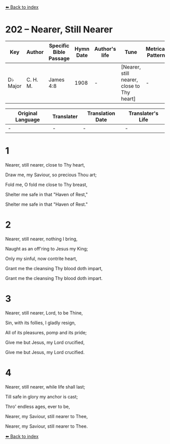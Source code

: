 [⬅️ Back to index](../README.md)

# 202 – Nearer, Still Nearer

Key | Author   | Specific Bible Passage     |Hymn Date |Author's life |Tune |Metrical Pattern   |Composer/Source
-- | --------- | ---------------------------|----------|--------------|-----|-------------------|-------------  
D♭ Major |C. H. M. |James 4:8 |1908 |- |[Nearer, still nearer, close to Thy heart] |- |Mrs. C. H. Morris

Original Language | Translater | Translation Date   | Translater's Life  
----------------- | --------- | --------------------|-------------     
\- |- |- |-




# 1

Nearer, still nearer, close to Thy heart,

Draw me, my Saviour, so precious Thou art;

Fold me, O fold me close to Thy breast,

Shelter me safe in that "Haven of Rest,"

Shelter me safe in that "Haven of Rest."



# 2

Nearer, still nearer, nothing I bring,

Naught as an off'ring to Jesus my King;

Only my sinful, now contrite heart,

Grant me the cleansing Thy blood doth impart,

Grant me the cleansing Thy blood doth impart.



# 3

Nearer, still nearer, Lord, to be Thine,

Sin, with its follies, I gladly resign,

All of its pleasures, pomp and its pride;

Give me but Jesus, my Lord crucified,

Give me but Jesus, my Lord crucified.



# 4

Nearer, still nearer, while life shall last;

Till safe in glory my anchor is cast;

Thro' endless ages, ever to be,

Nearer, my Saviour, still nearer to Thee,

Nearer, my Saviour, still nearer to Thee.



[⬅️ Back to index](../README.md)
